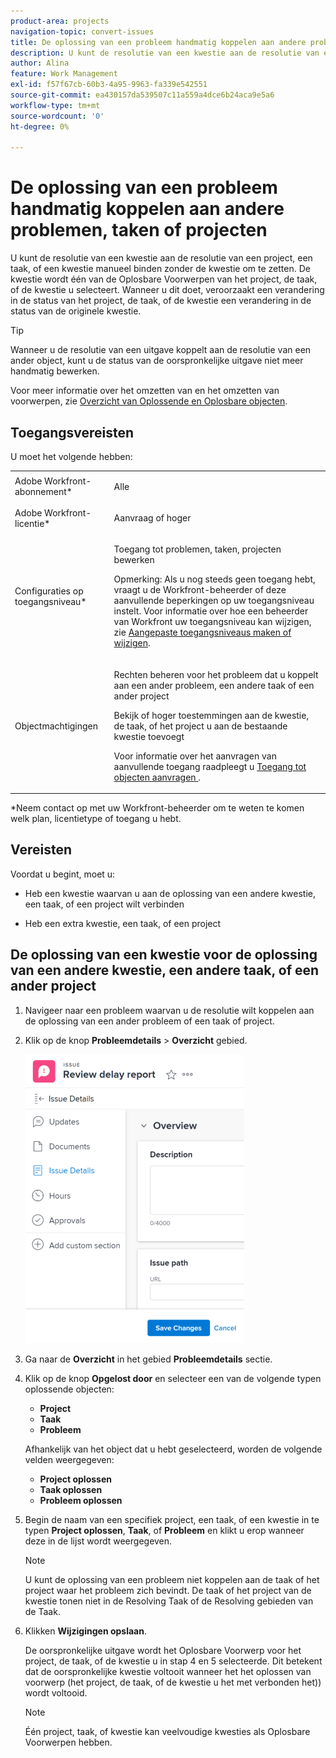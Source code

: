 ```yaml
---
product-area: projects
navigation-topic: convert-issues
title: De oplossing van een probleem handmatig koppelen aan andere problemen, taken of projecten
description: U kunt de resolutie van een kwestie aan de resolutie van een project, een taak, of een kwestie manueel binden zonder de kwestie om te zetten. De kwestie wordt één van de Oplosbare Voorwerpen van het project, de taak, of de kwestie u selecteert. Wanneer u dit doet, veroorzaakt een verandering in de status van het project, de taak, of de kwestie een verandering in de status van de originele kwestie.
author: Alina
feature: Work Management
exl-id: f57f67cb-60b3-4a95-9963-fa339e542551
source-git-commit: ea430157da539507c11a559a4dce6b24aca9e5a6
workflow-type: tm+mt
source-wordcount: '0'
ht-degree: 0%

---
```


# De oplossing van een probleem handmatig koppelen aan andere problemen, taken of projecten

U kunt de resolutie van een kwestie aan de resolutie van een project, een taak, of een kwestie manueel binden zonder de kwestie om te zetten. De kwestie wordt één van de Oplosbare Voorwerpen van het project, de taak, of de kwestie u selecteert. Wanneer u dit doet, veroorzaakt een verandering in de status van het project, de taak, of de kwestie een verandering in de status van de originele kwestie.

>[!TIP]
>
>Wanneer u de resolutie van een uitgave koppelt aan de resolutie van een ander object, kunt u de status van de oorspronkelijke uitgave niet meer handmatig bewerken.

Voor meer informatie over het omzetten van en het omzetten van voorwerpen, zie [Overzicht van Oplossende en Oplosbare objecten](../../../manage-work/issues/convert-issues/resolving-and-resolvable-objects.md).

## Toegangsvereisten

U moet het volgende hebben:

<table style="table-layout:auto"> 
 <col> 
 <col> 
 <tbody> 
  <tr> 
   <td role="rowheader">Adobe Workfront-abonnement*</td> 
   <td> <p>Alle </p> </td> 
  </tr> 
  <tr> 
   <td role="rowheader">Adobe Workfront-licentie*</td> 
   <td> <p>Aanvraag of hoger</p> </td> 
  </tr> 
  <tr> 
   <td role="rowheader">Configuraties op toegangsniveau*</td> 
   <td> <p>Toegang tot problemen, taken, projecten bewerken</p> <p>Opmerking: Als u nog steeds geen toegang hebt, vraagt u de Workfront-beheerder of deze aanvullende beperkingen op uw toegangsniveau instelt. Voor informatie over hoe een beheerder van Workfront uw toegangsniveau kan wijzigen, zie <a href="../../../administration-and-setup/add-users/configure-and-grant-access/create-modify-access-levels.md" class="MCXref xref">Aangepaste toegangsniveaus maken of wijzigen</a>.</p> </td> 
  </tr> 
  <tr> 
   <td role="rowheader">Objectmachtigingen</td> 
   <td> <p>Rechten beheren voor het probleem dat u koppelt aan een ander probleem, een andere taak of een ander project</p> <p>Bekijk of hoger toestemmingen aan de kwestie, de taak, of het project u aan de bestaande kwestie toevoegt</p> <p>Voor informatie over het aanvragen van aanvullende toegang raadpleegt u <a href="../../../workfront-basics/grant-and-request-access-to-objects/request-access.md" class="MCXref xref">Toegang tot objecten aanvragen </a>.</p> </td> 
  </tr> 
 </tbody> 
</table>

&#42;Neem contact op met uw Workfront-beheerder om te weten te komen welk plan, licentietype of toegang u hebt.

## Vereisten

Voordat u begint, moet u:

* Heb een kwestie waarvan u aan de oplossing van een andere kwestie, een taak, of een project wilt verbinden

* Heb een extra kwestie, een taak, of een project

## De oplossing van een kwestie voor de oplossing van een andere kwestie, een andere taak, of een ander project

1. Navigeer naar een probleem waarvan u de resolutie wilt koppelen aan de oplossing van een ander probleem of een taak of project.
1. Klik op de knop **Probleemdetails** > **Overzicht** gebied.

   ![](assets/qs-issue-details-icon-expanded-with-overview-section-350x462.png)

1. Ga naar de **Overzicht** in het gebied **Probleemdetails** sectie.
1. Klik op de knop **Opgelost door** en selecteer een van de volgende typen oplossende objecten:

   * **Project**
   * **Taak**
   * **Probleem**

   Afhankelijk van het object dat u hebt geselecteerd, worden de volgende velden weergegeven:

   * **Project oplossen**
   * **Taak oplossen**
   * **Probleem oplossen**


1. Begin de naam van een specifiek project, een taak, of een kwestie in te typen **Project oplossen**, **Taak**, of **Probleem** en klikt u erop wanneer deze in de lijst wordt weergegeven.

   >[!NOTE]
   >
   >U kunt de oplossing van een probleem niet koppelen aan de taak of het project waar het probleem zich bevindt. De taak of het project van de kwestie tonen niet in de Resolving Taak of de Resolving gebieden van de Taak.


1. Klikken **Wijzigingen opslaan**.

   De oorspronkelijke uitgave wordt het Oplosbare Voorwerp voor het project, de taak, of de kwestie u in stap 4 en 5 selecteerde. Dit betekent dat de oorspronkelijke kwestie voltooit wanneer het het oplossen van voorwerp (het project, de taak, of de kwestie u het met verbonden het)) wordt voltooid.

   >[!NOTE]
   >
   >Één project, taak, of kwestie kan veelvoudige kwesties als Oplosbare Voorwerpen hebben.
